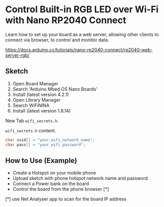 # Control Built-in RGB LED over Wi-Fi with Nano RP2040 Connect

Learn how to set up your board as a web server, allowing other clients to connect via browser, to control and monitor data.

<https://docs.arduino.cc/tutorials/nano-rp2040-connect/rp2040-web-server-rgb/>

## Sketch

1. Open Board Manager
2. Search 'Arduino Mbed OS Nano Boards'
3. Install (latest version 4.2.1)
4. Open Library Manager
5. Search WiFiNINA
6. Install (latest version 1.8.14)

New Tab `wifi_secrets.h`.

`wifi_secrets.h` content.

```c
char ssid[] = "your_wifi_network_name";
char pass[] = "your_wifi_password";
```

## How to Use (Example)

- Create a Hotspot on your mobile phone
- Upload sketch with phone hotspot network name and password
- Connect a Power bank on the board
- Control the board from the phone browser [*]

[*] use Net Analyser app to scan for the board IP address
